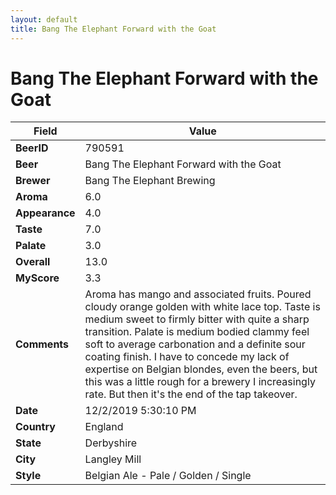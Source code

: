 ```yaml
---
layout: default
title: Bang The Elephant Forward with the Goat
---
```


# Bang The Elephant Forward with the Goat

| Field         | Value     |
|---------------|-----------|
| **BeerID** | 790591 |
| **Beer** | Bang The Elephant Forward with the Goat |
| **Brewer** | Bang The Elephant Brewing |
| **Aroma** | 6.0 |
| **Appearance** | 4.0 |
| **Taste** | 7.0 |
| **Palate** | 3.0 |
| **Overall** | 13.0 |
| **MyScore** | 3.3 |
| **Comments** | Aroma has mango and associated fruits.  Poured cloudy orange golden with white lace top. Taste is medium sweet to firmly bitter with quite a sharp transition. Palate is medium bodied clammy feel soft to average carbonation and a definite sour coating finish. I have to concede my lack of expertise on Belgian blondes, even the beers, but this was a little rough for a brewery I increasingly rate. But then it's the end of the tap takeover. |
| **Date** | 12/2/2019 5:30:10 PM |
| **Country** | England |
| **State** | Derbyshire |
| **City** | Langley Mill |
| **Style** | Belgian Ale - Pale / Golden / Single |
